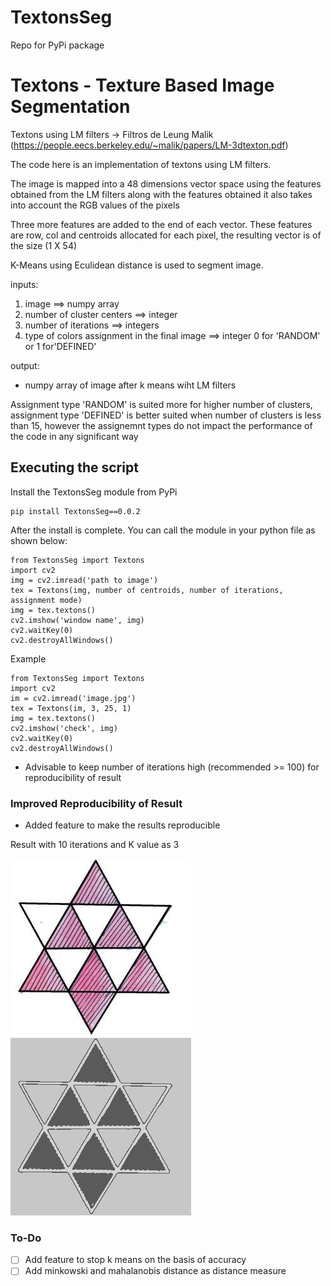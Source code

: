 # TextonsSeg
Repo for PyPi package
# Textons - Texture Based Image Segmentation
Textons using LM filters -> Filtros de Leung Malik (https://people.eecs.berkeley.edu/~malik/papers/LM-3dtexton.pdf)

The code here is an implementation of textons using LM filters.

The image is mapped into a 48 dimensions vector space using the features obtained from the LM filters along with the features obtained it also takes into account the RGB values of the pixels

Three more features are added to the end of each vector. These features are row, col and centroids allocated for each pixel, the resulting vector is of the size (1 X 54)

K-Means using Eculidean distance is used to segment image.

inputs:
1. image ==> numpy array
2. number of cluster centers ==> integer
3. number of iterations ==> integers
4. type of colors assignment in the final image ==> integer 0 for 'RANDOM' or 1 for'DEFINED'
            
output:
* numpy array of image after k means wiht LM filters
            
Assignment type 'RANDOM' is suited more for higher number of clusters,
assignment type 'DEFINED' is better suited when number of clusters is less than 15,
however the assignemnt types do not impact the performance of the code in any significant way


## Executing the script

Install the TextonsSeg module from PyPi 

```
pip install TextonsSeg==0.0.2
```

After the install is complete. You can call the module in your python file as shown below:

```
from TextonsSeg import Textons
import cv2
img = cv2.imread('path to image')
tex = Textons(img, number of centroids, number of iterations, assignment mode)
img = tex.textons()
cv2.imshow('window name', img)
cv2.waitKey(0)
cv2.destroyAllWindows()
```

Example 
```
from TextonsSeg import Textons
import cv2
im = cv2.imread('image.jpg')
tex = Textons(im, 3, 25, 1)
img = tex.textons()
cv2.imshow('check', img)
cv2.waitKey(0)
cv2.destroyAllWindows()
```


*  Advisable to keep number of iterations high (recommended >= 100) for reproducibility of result

### Improved Reproducibility of Result
* Added feature to make the results reproducible 



 Result with 10 iterations and K value as 3
 
 
![original image](https://github.com/BATspock/Textons-colors/blob/master/5.jpg)      ![segmented image](https://github.com/BATspock/Textons-colors/blob/master/check.png)


### To-Do
- [ ] Add feature to stop k means on the basis of accuracy
- [ ] Add minkowski and mahalanobis distance as distance measure
